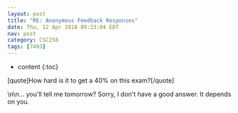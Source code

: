 ```yaml
---
layout: post
title: "RE: Anonymous Feedback Responses"
date: Thu, 12 Apr 2018 09:23:04 EDT
nav: post
category: CSC258
tags: [7493]
---
```


* content
{:toc}

[quote]How hard is it to get a 40% on this exam?[/quote]
<!-- more -->
<p>\n\n... you'll tell me tomorrow?  Sorry, I don't have a good answer.  It depends on you.</p>

